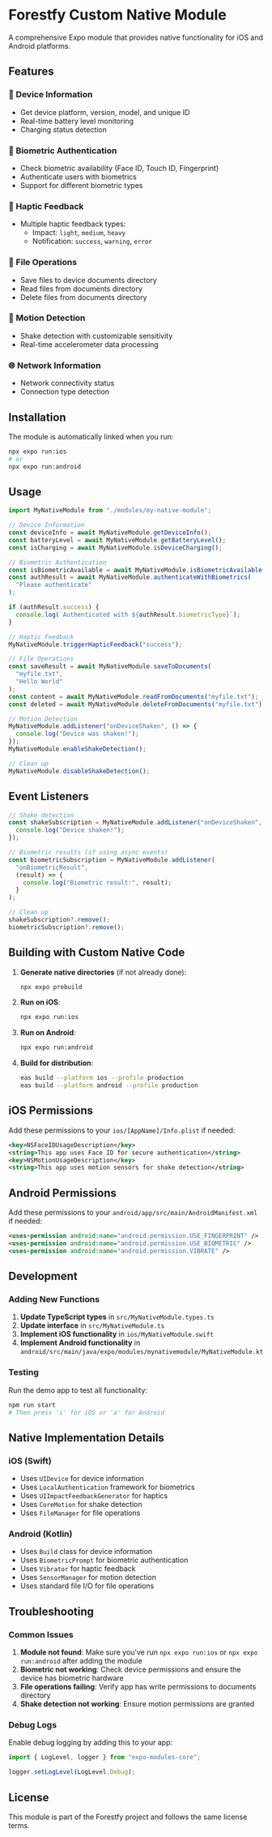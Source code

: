# Forestfy Custom Native Module

A comprehensive Expo module that provides native functionality for iOS and Android platforms.

## Features

### 🔋 Device Information

- Get device platform, version, model, and unique ID
- Real-time battery level monitoring
- Charging status detection

### 🔐 Biometric Authentication

- Check biometric availability (Face ID, Touch ID, Fingerprint)
- Authenticate users with biometrics
- Support for different biometric types

### 📳 Haptic Feedback

- Multiple haptic feedback types:
  - Impact: `light`, `medium`, `heavy`
  - Notification: `success`, `warning`, `error`

### 📁 File Operations

- Save files to device documents directory
- Read files from documents directory
- Delete files from documents directory

### 🎯 Motion Detection

- Shake detection with customizable sensitivity
- Real-time accelerometer data processing

### 🌐 Network Information

- Network connectivity status
- Connection type detection

## Installation

The module is automatically linked when you run:

```bash
npx expo run:ios
# or
npx expo run:android
```

## Usage

```typescript
import MyNativeModule from "./modules/my-native-module";

// Device Information
const deviceInfo = await MyNativeModule.getDeviceInfo();
const batteryLevel = await MyNativeModule.getBatteryLevel();
const isCharging = await MyNativeModule.isDeviceCharging();

// Biometric Authentication
const isBiometricAvailable = await MyNativeModule.isBiometricAvailable();
const authResult = await MyNativeModule.authenticateWithBiometrics(
  "Please authenticate"
);

if (authResult.success) {
  console.log(`Authenticated with ${authResult.biometricType}`);
}

// Haptic Feedback
MyNativeModule.triggerHapticFeedback("success");

// File Operations
const saveResult = await MyNativeModule.saveToDocuments(
  "myfile.txt",
  "Hello World"
);
const content = await MyNativeModule.readFromDocuments("myfile.txt");
const deleted = await MyNativeModule.deleteFromDocuments("myfile.txt");

// Motion Detection
MyNativeModule.addListener("onDeviceShaken", () => {
  console.log("Device was shaken!");
});
MyNativeModule.enableShakeDetection();

// Clean up
MyNativeModule.disableShakeDetection();
```

## Event Listeners

```typescript
// Shake detection
const shakeSubscription = MyNativeModule.addListener("onDeviceShaken", () => {
  console.log("Device shaken!");
});

// Biometric results (if using async events)
const biometricSubscription = MyNativeModule.addListener(
  "onBiometricResult",
  (result) => {
    console.log("Biometric result:", result);
  }
);

// Clean up
shakeSubscription?.remove();
biometricSubscription?.remove();
```

## Building with Custom Native Code

1. **Generate native directories** (if not already done):

   ```bash
   npx expo prebuild
   ```

2. **Run on iOS**:

   ```bash
   npx expo run:ios
   ```

3. **Run on Android**:

   ```bash
   npx expo run:android
   ```

4. **Build for distribution**:
   ```bash
   eas build --platform ios --profile production
   eas build --platform android --profile production
   ```

## iOS Permissions

Add these permissions to your `ios/[AppName]/Info.plist` if needed:

```xml
<key>NSFaceIDUsageDescription</key>
<string>This app uses Face ID for secure authentication</string>
<key>NSMotionUsageDescription</key>
<string>This app uses motion sensors for shake detection</string>
```

## Android Permissions

Add these permissions to your `android/app/src/main/AndroidManifest.xml` if needed:

```xml
<uses-permission android:name="android.permission.USE_FINGERPRINT" />
<uses-permission android:name="android.permission.USE_BIOMETRIC" />
<uses-permission android:name="android.permission.VIBRATE" />
```

## Development

### Adding New Functions

1. **Update TypeScript types** in `src/MyNativeModule.types.ts`
2. **Update interface** in `src/MyNativeModule.ts`
3. **Implement iOS functionality** in `ios/MyNativeModule.swift`
4. **Implement Android functionality** in `android/src/main/java/expo/modules/mynativemodule/MyNativeModule.kt`

### Testing

Run the demo app to test all functionality:

```bash
npm run start
# Then press 'i' for iOS or 'a' for Android
```

## Native Implementation Details

### iOS (Swift)

- Uses `UIDevice` for device information
- Uses `LocalAuthentication` framework for biometrics
- Uses `UIImpactFeedbackGenerator` for haptics
- Uses `CoreMotion` for shake detection
- Uses `FileManager` for file operations

### Android (Kotlin)

- Uses `Build` class for device information
- Uses `BiometricPrompt` for biometric authentication
- Uses `Vibrator` for haptic feedback
- Uses `SensorManager` for motion detection
- Uses standard file I/O for file operations

## Troubleshooting

### Common Issues

1. **Module not found**: Make sure you've run `npx expo run:ios` or `npx expo run:android` after adding the module
2. **Biometric not working**: Check device permissions and ensure the device has biometric hardware
3. **File operations failing**: Verify app has write permissions to documents directory
4. **Shake detection not working**: Ensure motion permissions are granted

### Debug Logs

Enable debug logging by adding this to your app:

```typescript
import { LogLevel, logger } from "expo-modules-core";

logger.setLogLevel(LogLevel.Debug);
```

## License

This module is part of the Forestfy project and follows the same license terms.
